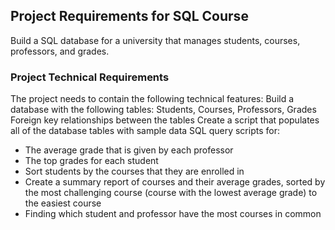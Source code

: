 ## Project Requirements for SQL Course

Build a SQL database for a university that manages students, courses, professors, and grades.

### Project Technical Requirements

The project needs to contain the following technical features:
Build a database with the following tables: Students, Courses, Professors, Grades
Foreign key relationships between the tables
Create a script that populates all of the database tables with sample data
SQL query scripts for:
- The average grade that is given by each professor
- The top grades for each student
- Sort students by the courses that they are enrolled in
- Create a summary report of courses and their average grades, sorted by the most challenging course (course with the lowest average grade) to the easiest course
- Finding which student and professor have the most courses in common